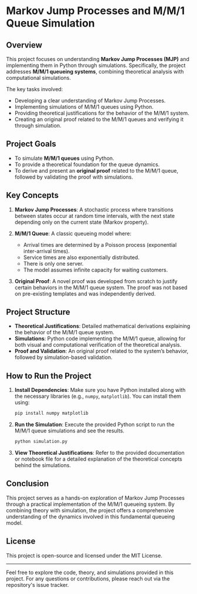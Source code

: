 # Markov Jump Processes and M/M/1 Queue Simulation

## Overview

This project focuses on understanding **Markov Jump Processes (MJP)** and implementing them in Python through simulations. Specifically, the project addresses **M/M/1 queueing systems**, combining theoretical analysis with computational simulations. 

The key tasks involved:
- Developing a clear understanding of Markov Jump Processes.
- Implementing simulations of M/M/1 queues using Python.
- Providing theoretical justifications for the behavior of the M/M/1 system.
- Creating an original proof related to the M/M/1 queues and verifying it through simulation.

## Project Goals
- To simulate **M/M/1 queues** using Python.
- To provide a theoretical foundation for the queue dynamics.
- To derive and present an **original proof** related to the M/M/1 queue, followed by validating the proof with simulations.

## Key Concepts

1. **Markov Jump Processes**: A stochastic process where transitions between states occur at random time intervals, with the next state depending only on the current state (Markov property).
   
2. **M/M/1 Queue**: A classic queueing model where:
   - Arrival times are determined by a Poisson process (exponential inter-arrival times).
   - Service times are also exponentially distributed.
   - There is only one server.
   - The model assumes infinite capacity for waiting customers.

3. **Original Proof**: A novel proof was developed from scratch to justify certain behaviors in the M/M/1 queue system. The proof was not based on pre-existing templates and was independently derived.

## Project Structure

- **Theoretical Justifications**: Detailed mathematical derivations explaining the behavior of the M/M/1 queue system.
- **Simulations**: Python code implementing the M/M/1 queue, allowing for both visual and computational verification of the theoretical analysis.
- **Proof and Validation**: An original proof related to the system’s behavior, followed by simulation-based validation.

## How to Run the Project

1. **Install Dependencies**:
   Make sure you have Python installed along with the necessary libraries (e.g., `numpy`, `matplotlib`). You can install them using:
   ```bash
   pip install numpy matplotlib
   ```

2. **Run the Simulation**:
   Execute the provided Python script to run the M/M/1 queue simulations and see the results.
   ```bash
   python simulation.py
   ```

3. **View Theoretical Justifications**:
   Refer to the provided documentation or notebook file for a detailed explanation of the theoretical concepts behind the simulations.

## Conclusion

This project serves as a hands-on exploration of Markov Jump Processes through a practical implementation of the M/M/1 queueing system. By combining theory with simulation, the project offers a comprehensive understanding of the dynamics involved in this fundamental queueing model.

## License

This project is open-source and licensed under the MIT License.

---

Feel free to explore the code, theory, and simulations provided in this project. For any questions or contributions, please reach out via the repository's issue tracker.
